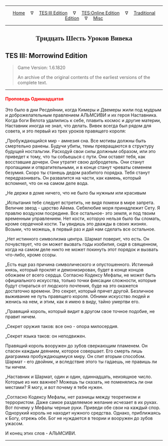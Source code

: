 
---

<!-- Jekyll Page Links -->

<center>
<a href="../../../../index.html">Home</a>
&emsp;&nabla;&emsp;
<a href="../../../index-tes3.html">TES:III Edition</a>
&emsp;&nabla;&emsp;
<a href="../../../index-teso.html">TES:Online Edition</a>
&emsp;&nabla;&emsp;
<a href="../../../index-traditional.html">Traditional Edition</a>
&emsp;&nabla;&emsp;
<a href="../../../index-misc.html">Misc</a>
</center>

<!-- Markdown Body Below: -->

---

<center>
<h2><span style="font-family:Georgia">Тридцать Шесть Уроков Вивека</span></h2>
</center>

## TES III: Morrowind Edition

> Game Version: 1.6.1820
>
> An archive of the original contents of the earliest versions of the complete text.

---

#### <span style="color:red">Проповедь Одиннадцатая</span>

Это было в дни Ресдейнии, когда Кимеры и Двемеры жили под мудрым и доброжелательным правлением АЛЬМСИВИ и их героя Наставника. Когда боги Велота удалились к себе, плавить космос и другие материи, Наставник иногда не знал, что делать. Вивек всегда был рядом для совета, и это первый из трех уроков правящего короля:

„Пробуждающийся мир - амнезия сна. Все мотивы должны быть смертельно ранены. Будучи убиты, темы превращаются в структуру будущей ностальгии. Расходуй свои силы должным образом, или это приведет к тому, что ты собьешься с пути. Они оставят тебя, как восставшие дочери. Они утратят свою добродетель. Они станут пропащими и отвратительными, и в конце станут чреваты семенем безумия. Скоро ты станешь дедом разбитого порядка. Тебя станут передразнивать. Он развалится на части, как камень, который вспомнил, что он на самом деле вода.

„Не держи в доме ничего, что не было бы нужным или красивым

„Испытания тебе следует встретить, не видя помехи в мире запрета. Величие звезд - царство Айема. Себялюбие моря принадлежит Сету. Я правлю воздухом посредине. Все остальное- это земля, и под твоим временным управлением. Нет кости, которую нельзя было бы сломать, кроме сердечной кости. Ты увидишь это дважды в своих жизнях. Возьми, что можешь, в первый раз и дай нам сделать все остальное.

„Нет истинного символизма центра. Шармат поверит, что есть. Он почувствует, что он может вызвать годы изобилия, сидя в священном, когда на самом деле никто не может покинуть этот порядок и вызвать что-либо, кроме ссоры.

„Есть еще раз причина символического и опустошенного. Истинный князь, который проклят и демонизирован, будет в конце концов обожаем от всего сердца. Согласно Кодексу Мефалы, не может быть официального искусства, только точки фиксации сложности, которые будут стираться от людского почтения, буде на это окажется достаточно времени. Это секрет, который прячет другой. Безличное выживание не путь правящего короля. Обними искусство людей и женись на нем, и этим, как я имею в виду, тайно умертви его.

„Правящий король, который видит в другом свое точное подобие, не правит ничем.

„Секрет оружия таков: все оно - опора милосердия.

„Секрет языка таков: он неподвижен.

Правящий король вооружен до зубов сверкающим пламенем. Он спасен каждым деянием, которое совершает. Его смерть лишь диаграмма пробуждающемуся миру. Он спит вторым способом. Шармат - его двойник, и вследствие этого ты гадаешь, не правишь ли ты ничем.

„Наставник и Шармат, один и один, одиннадцать, неизящное число. Которые из них важнее? Можешь ты сказать, не поменялись ли они местами? Я могу, и вот почему я тебе нужен.

„Согласно Кодексу Мефалы, нет разницы между теоретиком и террористом. Даже самое разделяемое желание исчезает в их руках. Вот почему у Мефалы черные руки. Приведи обе свои на каждый спор. Однорукий король не находит нужного средства. Однако, приближаясь к Богу, отрежь обе. Бог не нуждается в теории и вооружен до зубов ужасом.

И конец этих слов - АЛЬМСИВИ.

---

